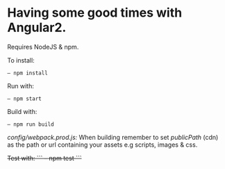 # Having some good times with Angular2.

Requires NodeJS & npm.

To install:
```
– npm install
```

Run with:
```
– npm start
```

Build with:
```
– npm run build
```
*config/webpack.prod.js:*
When building remember to set *publicPath* (cdn) as the path or url containing your assets e.g scripts, images & css.

<del>
Test with:
```
– npm test
```
</del>